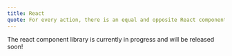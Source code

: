 ```yaml
---
title: React
quote: For every action, there is an equal and opposite React component.
---
```


The react component library is currently in progress and will be released soon!